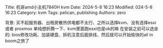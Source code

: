 Title: 机哥amd小主机7840H kvm 
Date: 2024-5-8 16:23
Modified: 024-5-8 16:23
Category: kvm
Tags: pelican, publishing
Authors: zero

背景: 买不起服务器、出租房散热供电都不太行、之所以选择kvm、没有选择esxi 或者 proxmox 单纯想折腾一下、kvm里面跑esxi也是ok的嘛 
     在安装之前可以选坐的: bios修改功耗、加装硬盘、拆机注意后面排线、然后就可以开始愉快的all in boom之旅了